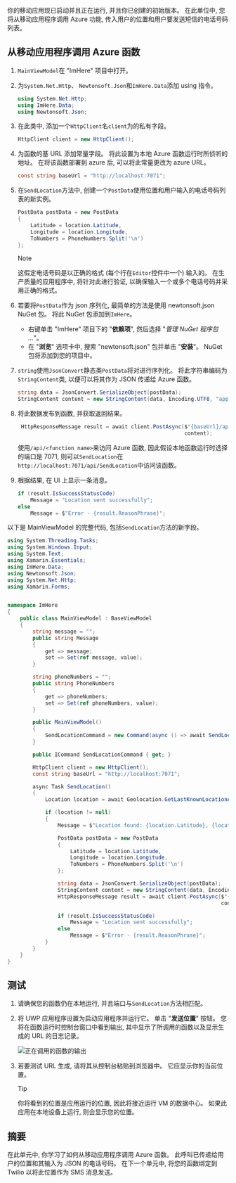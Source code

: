 你的移动应用现已启动并且正在运行, 并且你已创建的初始版本。 在此单位中, 您将从移动应用程序调用 Azure 功能, 传入用户的位置和用户要发送短信的电话号码列表。

## <a name="call-the-azure-functions-from-the-mobile-app"></a>从移动应用程序调用 Azure 函数

1. `MainViewModel`在 "ImHere" 项目中打开。

1. 为`System.Net.Http`、 `Newtonsoft.Json`和`ImHere.Data`添加 using 指令。

    ```cs
    using System.Net.Http;
    using ImHere.Data;
    using Newtonsoft.Json;
    ```

1. 在此类中, 添加一个`HttpClient`名`client`为的私有字段。 

    ```cs
    HttpClient client = new HttpClient();
    ```

1. 为函数的基 URL 添加常量字段。 将此设置为本地 Azure 函数运行时所侦听的地址。 在将该函数部署到 azure 后, 可以将此常量更改为 azure URL。

    ```cs
    const string baseUrl = "http://localhost:7071";
    ```

1. 在`SendLocation`方法中, 创建一个`PostData`使用位置和用户输入的电话号码列表的新实例。

    ```cs
    PostData postData = new PostData
    {
        Latitude = location.Latitude,
        Longitude = location.Longitude,
        ToNumbers = PhoneNumbers.Split('\n')
    };
    ```

    > [!NOTE]
    > 这假定电话号码是以正确的格式 (每个行在`Editor`控件中一个) 输入的。 在生产质量的应用程序中, 将针对此进行验证, 以确保输入一个或多个电话号码并采用正确的格式。    
 
1. 若要将`PostData`作为 json 序列化, 最简单的方法是使用 newtonsoft.json NuGet 包。 将此 NuGet 包添加到`ImHere`。

     - 右键单击 "ImHere" 项目下的 "**依赖项**", 然后选择 "_管理 NuGet 程序包 ..._"。
     - 在 "**浏览**" 选项卡中, 搜索 "newtonsoft.json" 包并单击 "**安装**"。 NuGet 包将添加到您的项目中。

1. `string`使用`JsonConvert`静态类`PostData`将对进行序列化。 将此字符串编码为`StringContent`类, 以便可以将其作为 JSON 传递给 Azure 函数。

    ```cs
    string data = JsonConvert.SerializeObject(postData);
    StringContent content = new StringContent(data, Encoding.UTF8, "application/json");
    ```

1. 将此数据发布到函数, 并获取返回结果。

   ```cs
    HttpResponseMessage result = await client.PostAsync($"{baseUrl}/api/SendLocation",
                                                        content);
   ```

   使用`/api/<function name>`来访问 Azure 函数, 因此假设本地函数运行时选择的端口是 7071, 则可以`SendLocation`在`http://localhost:7071/api/SendLocation`中访问该函数。

1. 根据结果, 在 UI 上显示一条消息。

    ```cs
    if (result.IsSuccessStatusCode)
        Message = "Location sent successfully";
    else
        Message = $"Error - {result.ReasonPhrase}";
    ```

以下是 MainViewModel 的完整代码, 包括`SendLocation`方法的新字段。

```cs
using System.Threading.Tasks;
using System.Windows.Input;
using System.Text;
using Xamarin.Essentials;
using ImHere.Data;
using Newtonsoft.Json;
using System.Net.Http;
using Xamarin.Forms;


namespace ImHere
{
    public class MainViewModel : BaseViewModel
    {
        string message = "";
        public string Message
        {
            get => message;
            set => Set(ref message, value);
        }

        string phoneNumbers = "";
        public string PhoneNumbers
        {
            get => phoneNumbers;
            set => Set(ref phoneNumbers, value);
        }

        public MainViewModel()
        {
            SendLocationCommand = new Command(async () => await SendLocation());
        }

        public ICommand SendLocationCommand { get; }

        HttpClient client = new HttpClient();
        const string baseUrl = "http://localhost:7071";

        async Task SendLocation()
        {
            Location location = await Geolocation.GetLastKnownLocationAsync();

            if (location != null)
            {
                Message = $"Location found: {location.Latitude}, {location.Longitude}.";

                PostData postData = new PostData
                {
                    Latitude = location.Latitude,
                    Longitude = location.Longitude,
                    ToNumbers = PhoneNumbers.Split('\n')
                };

                string data = JsonConvert.SerializeObject(postData);
                StringContent content = new StringContent(data, Encoding.UTF8, "application/json");
                HttpResponseMessage result = await client.PostAsync($"{baseUrl}/api/SendLocation",
                                                                    content);

                if (result.IsSuccessStatusCode)
                    Message = "Location sent successfully";
                else
                    Message = $"Error - {result.ReasonPhrase}";
            }
        }
    }
}
```

## <a name="testing-it-out"></a>测试

1. 请确保您的函数仍在本地运行, 并且端口与`SendLocation`方法相匹配。

1. 将 UWP 应用程序设置为启动应用程序并运行它。 单击 "**发送位置**" 按钮。 您将在函数运行时控制台窗口中看到输出, 其中显示了所调用的函数以及显示生成的 URL 的日志记录。

    ![正在调用的函数的输出](../media/6-function-called.png)

1. 若要测试 URL 生成, 请将其从控制台粘贴到浏览器中。 它应显示你的当前位置。

    > [!TIP]
    > 你将看到的位置是应用运行的位置, 因此将接近运行 VM 的数据中心。 如果此应用在本地设备上运行, 则会显示您的位置。

## <a name="summary"></a>摘要

在此单元中, 你学习了如何从移动应用程序调用 Azure 函数。 此呼叫已传递给用户的位置和其输入为 JSON 的电话号码。 在下一个单元中, 将您的函数绑定到 Twilio 以将此位置作为 SMS 消息发送。